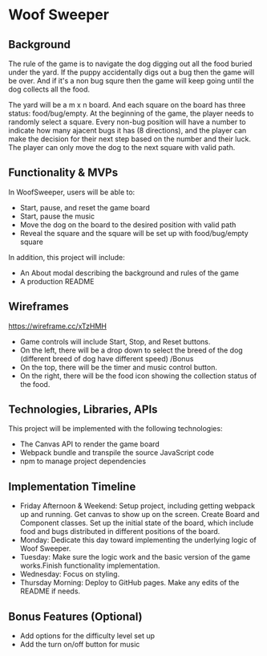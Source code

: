 # Woof Sweeper

## Background
The rule of the game is to navigate the dog digging out all the food buried under the yard. If the puppy accidentally digs out a bug then the game will be over. And if it's a non bug squre then the game will keep going until the dog collects all the food.  

The yard will be a m x n board. And each square on the board has three status: food/bug/empty. At the beginning of the game, the player needs to randomly select a square. Every non-bug position will have a number to indicate how many ajacent bugs it has (8 directions), and the player can make the decision for their next step based on the number and their luck. The player can only move the dog to the next square with valid path.

## Functionality & MVPs
In WoofSweeper, users will be able to:

* Start, pause, and reset the game board
* Start, pause the music
* Move the dog on the board to the desired position with valid path
* Reveal the square and the square will be set up with food/bug/empty square

In addition, this project will include:

* An About modal describing the background and rules of the game
* A production README

## Wireframes
https://wireframe.cc/xTzHMH

* Game controls will include Start, Stop, and Reset buttons.
* On the left, there will be a drop down to select the breed of the dog (different breed of dog have different speed) /Bonus
* On the top, there will be the timer and music control button.
* On the right, there will be the food icon showing the collection status of the food. 

## Technologies, Libraries, APIs
This project will be implemented with the following technologies:

* The Canvas API to render the game board
* Webpack bundle and transpile the source JavaScript code
* npm to manage project dependencies

## Implementation Timeline

* Friday Afternoon & Weekend: Setup project, including getting webpack up and running. Get canvas to show up on the screen. Create Board and Component classes. Set up the initial state of the board, which include food and bugs distributed in different positions of the board.
* Monday: Dedicate this day toward implementing the underlying logic of Woof Sweeper. 
* Tuesday: Make sure the logic work and the basic version of the game works.Finish functionality implementation.
* Wednesday: Focus on styling.
* Thursday Morning: Deploy to GitHub pages. Make any edits of the README if needs.

## Bonus Features (Optional)
* Add options for the difficulty level set up
* Add the turn on/off button for music
